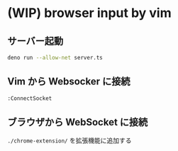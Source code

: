 # (WIP) browser input by vim

## サーバー起動

```sh
deno run --allow-net server.ts
```

## Vim から Websocker に接続

```sh
:ConnectSocket
```

## ブラウザから WebSocket に接続

`./chrome-extension/` を拡張機能に追加する
